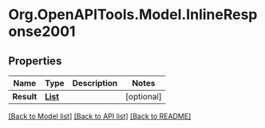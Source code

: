 # Org.OpenAPITools.Model.InlineResponse2001
## Properties

Name | Type | Description | Notes
------------ | ------------- | ------------- | -------------
**Result** | [**List<Entry>**](Entry.md) |  | [optional] 

[[Back to Model list]](../README.md#documentation-for-models) [[Back to API list]](../README.md#documentation-for-api-endpoints) [[Back to README]](../README.md)

